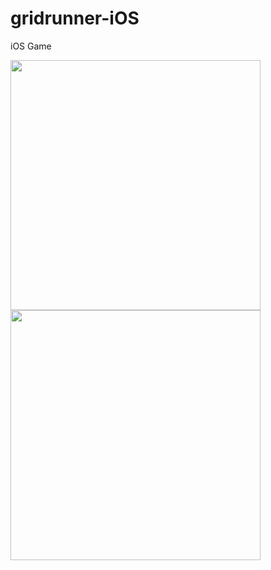 # gridrunner-iOS
iOS Game


<p align="row">
<img src="https://github.com/windrunner21/gridrunner-iOS/assets/18750749/bf6f37db-e977-44b2-b424-d9bbc1f091e3" width="400" >
  <img src="https://github.com/windrunner21/gridrunner-iOS/assets/18750749/8b5bcfc6-f0a4-40c7-bb60-65500007a744" width="400" >
</p>
